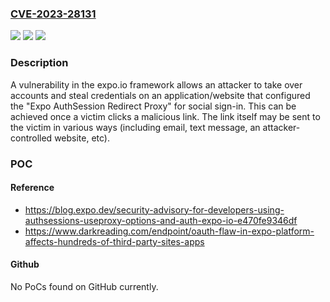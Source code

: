 ### [CVE-2023-28131](https://cve.mitre.org/cgi-bin/cvename.cgi?name=CVE-2023-28131)
![](https://img.shields.io/static/v1?label=Product&message=Expo%20AuthSession%20module&color=blue)
![](https://img.shields.io/static/v1?label=Version&message=All%20versions%20prior%20to%20SDK%2048.*%20(Affected%20SDK%2045.*%2C%2046.*%20and%2047.*)%20&color=brightgreen)
![](https://img.shields.io/static/v1?label=Vulnerability&message=The%20use%20of%20AuthSession%20modules%E2%80%99s%20useProxy%20in%20Expo%20below%20SDK%2048%20may%20allow%20OAuth%20hijacking%2C%20which%20leads%20to%20credentials%20theft%20and%20Account%20Takeover.&color=brightgreen)

### Description

A vulnerability in the expo.io framework allows an attacker to take over accounts and steal credentials on an application/website that configured the "Expo AuthSession Redirect Proxy" for social sign-in. This can be achieved once a victim clicks a malicious link. The link itself may be sent to the victim in various ways (including email, text message, an attacker-controlled website, etc).

### POC

#### Reference
- https://blog.expo.dev/security-advisory-for-developers-using-authsessions-useproxy-options-and-auth-expo-io-e470fe9346df
- https://www.darkreading.com/endpoint/oauth-flaw-in-expo-platform-affects-hundreds-of-third-party-sites-apps

#### Github
No PoCs found on GitHub currently.

